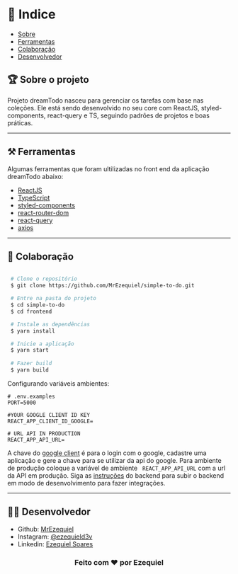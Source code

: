 # 🔎 Indice

- [Sobre](#-sobre-o-projeto)
- [Ferramentas](#-ferramentas)
- [Colaboração](#-colaboração)
- [Desenvolvedor](#-desenvolvedor)

## 🏆 Sobre o projeto

Projeto dreamTodo nasceu para gerenciar os tarefas com base nas coleções. Ele está sendo desenvolvido no seu core com ReactJS, styled-components, react-query e TS, seguindo padrões de projetos e boas práticas.
 
---

## ⚒ Ferramentas

Algumas ferramentas que foram ultilizadas no front end da aplicação dreamTodo abaixo:

- [ReactJS](https://pt-br.reactjs.org/)
- [TypeScript](https://www.typescriptlang.org/)
- [styled-components](https://styled-components.com/)
- [react-router-dom](https://reactrouter.com/)
- [react-query](https://react-query.tanstack.com/)
- [axios](https://axios-http.com/docs/intro)

---

## 📜 Colaboração

```bash

 # Clone o repositório
 $ git clone https://github.com/MrEzequiel/simple-to-do.git

 # Entre na pasta do projeto
 $ cd simple-to-do
 $ cd frontend

 # Instale as dependências
 $ yarn install

 # Inicie a aplicação
 $ yarn start
 
 # Fazer build
 $ yarn build

```

Configurando variáveis ambientes: 

```env
# .env.examples
PORT=5000

#YOUR GOOGLE CLIENT ID KEY
REACT_APP_CLIENT_ID_GOOGLE=

# URL API IN PRODUCTION
REACT_APP_API_URL=

```

A chave do [google client](https://console.developers.google.com/?hl=pt-br) é para o login com o google, cadastre uma aplicação e gere a chave para se utilizar da api do google. Para ambiente de produção coloque a variável de ambiente ```
REACT_APP_API_URL``` com a url da API em produção. Siga as [instruções](https://github.com/MrEzequiel/simple-to-do/blob/main/backend/README.md) do backend para subir o backend em modo de desenvolvimento para fazer integrações.

---

## 👨‍💻 Desenvolvedor

- Github: <a href="https://github.com/MrEzequiel">MrEzequiel</a>
- Instagram: <a href="https://www.instagram.com/ezequield3v/">@ezequield3v</a>
- Linkedin: <a href="https://www.linkedin.com/in/ezequiel-soares-da-silva-b64a64207">Ezequiel Soares</a>

<h3 align="center">Feito com ♥ por Ezequiel</h3>
<br>
